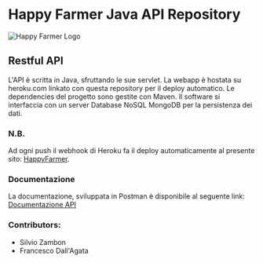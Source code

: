 # Happy Farmer Java API Repository
![Happy Farmer Logo](icon.ico)
## Restful API
L'API è scritta in Java, sfruttando le sue servlet. La webapp è hostata su heroku.com linkato con questa repository per il deploy automatico. Le dependencies del progetto sono gestite con Maven. Il software si interfaccia con un server Database NoSQL MongoDB per la persistenza dei dati.
### N.B.
Ad ogni push il webhook di Heroku fa il deploy automaticamente al presente sito: [HappyFarmer](https://happyfarmer.herokuapp.com/).
### Documentazione
La documentazione, sviluppata in Postman è disponibile al seguente link: [Documentazione API](https://documenter.getpostman.com/view/18463534/UVRDF51r)
### **Contributors:**
- Silvio Zambon
- Francesco Dall'Agata
